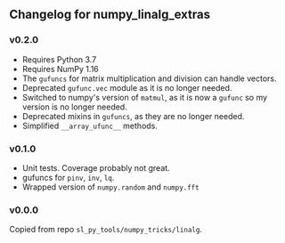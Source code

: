 ## Changelog for numpy_linalg_extras

### v0.2.0

- Requires Python 3.7
- Requires NumPy 1.16
- The `gufuncs` for matrix multiplication and division can handle vectors.
- Deprecated `gufunc.vec` module as it is no longer needed.
- Switched to numpy's version of `matmul`, as it is now a `gufunc` so my version is no longer needed.
- Deprecated mixins in `gufuncs`, as they are no longer needed.
- Simplified `__array_ufunc__` methods.

### v0.1.0

- Unit tests. Coverage probably not great.
- gufuncs for `pinv`, `inv`, `lq`.
- Wrapped version of `numpy.random` and `numpy.fft`

### v0.0.0

Copied from repo `sl_py_tools/numpy_tricks/linalg`.
